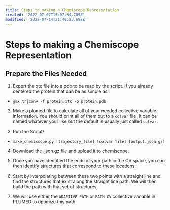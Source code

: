 ```yaml
---
title: Steps to making a Chemiscope Representation
created: '2022-07-07T15:07:34.789Z'
modified: '2022-07-14T21:40:23.682Z'
---
```


# Steps to making a Chemiscope Representation


## Prepare the Files Needed

1) Export the xtc file into a pdb to be read by the script. If you already centered the protein that can be as simple as:

- `gmx trjconv -f protein.xtc -o protein.pdb`

2) Make a plumed file to calculate all of your needed collective variable information. You should print all of them out to a `colvar` file. It can be named whatever your like but the default is usually just called `colvar`.


3) Run the Script!
- `make_chemiscope.py [trajectory_file] [colvar file] [output.json.gz]`

4) Download the .json.gz file and upload it to chemiscope. 


5) Once you have identified the ends of your path in the CV space, you can then identify structures that correspond to these locations.


6) Start by interpolating between these two points with a straight line and find the structures that exist along the straight line path. We will then build the path with that set of structures. 

7) We will use either the `ADAPTIVE PATH` or `PATH CV` collective variable in PLUMED to optimize this path. 

